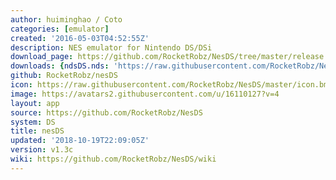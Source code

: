 ```yaml
---
author: huiminghao / Coto
categories: [emulator]
created: '2016-05-03T04:52:55Z'
description: NES emulator for Nintendo DS/DSi
download_page: https://github.com/RocketRobz/NesDS/tree/master/release
downloads: {ndsDS.nds: 'https://raw.githubusercontent.com/RocketRobz/NesDS/master/release/nesDS.nds'}
github: RocketRobz/nesDS
icon: https://raw.githubusercontent.com/RocketRobz/NesDS/master/icon.bmp
image: https://avatars2.githubusercontent.com/u/16110127?v=4
layout: app
source: https://github.com/RocketRobz/NesDS
system: DS
title: nesDS
updated: '2018-10-19T22:09:05Z'
version: v1.3c
wiki: https://github.com/RocketRobz/NesDS/wiki
---
```

